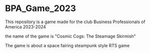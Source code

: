 # BPA_Game_2023

This repository is a game made for the club Business Professionals of America 2023-2024 

the name of the game is "Cosmic Cogs: The Steamage Skirmish"

The game is about a space fairing steampunk style RTS game

